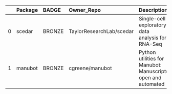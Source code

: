 |    | Package   | BADGE   | Owner_Repo               | Description                                                   | date_created         | last_commit          |   forks |   watchers |   stars | contributors                                                       | homepage_url        | has_wiki   |   open_issues | has_downloads   |    Run_ID |   Date |   Pylint_score | Pytest_score   | Pip   | License   | Build   | Linux   | Mac   | Windows   | Linux_versions   | Mac_versions   | Windows_versions   | badge_color   | Github_event_name   |
|---:|:----------|:--------|:-------------------------|:--------------------------------------------------------------|:---------------------|:---------------------|--------:|-----------:|--------:|:-------------------------------------------------------------------|:--------------------|:-----------|--------------:|:----------------|----------:|-------:|---------------:|:---------------|:------|:----------|:--------|:--------|:------|:----------|:-----------------|:---------------|:-------------------|:--------------|:--------------------|
|  0 | scedar    | BRONZE  | TaylorResearchLab/scedar | Single-cell exploratory data analysis for RNA-Seq             | 2018-03-17T05:22:56Z | 2020-03-16T17:41:47Z |       7 |          5 |      23 | https://api.github.com/repos/TaylorResearchLab/scedar/contributors |                     | True       |             0 | True            | 148919028 |    nan |           6.84 | null           | True  | True      | True    | 3.6 3.7 |       |           | ubuntu-latest    |                |                    | 0x9c5221      | repository_dispatch |
|  1 | manubot   | BRONZE  | cgreene/manubot          | Python utilities for Manubot: Manuscripts, open and automated | 2020-03-02T14:33:49Z | 2020-03-05T19:31:18Z |       0 |          0 |       0 | https://api.github.com/repos/cgreene/manubot/contributors          | https://manubot.org | True       |             0 | True            | 124061680 |    nan |           7.67 | 11             | True  | True      | True    | 3.6 3.7 |       |           | ubuntu-latest    |                |                    | 0x9c5221      | push                |